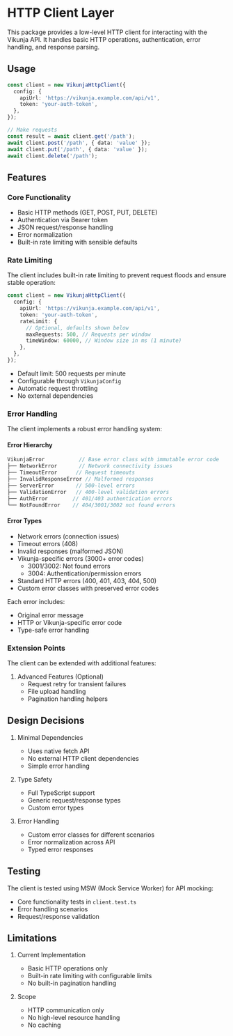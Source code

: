 # HTTP Client Layer

This package provides a low-level HTTP client for interacting with the Vikunja API. It handles basic HTTP operations, authentication, error handling, and response parsing.

## Usage

```typescript
const client = new VikunjaHttpClient({
  config: {
    apiUrl: 'https://vikunja.example.com/api/v1',
    token: 'your-auth-token',
  },
});

// Make requests
const result = await client.get('/path');
await client.post('/path', { data: 'value' });
await client.put('/path', { data: 'value' });
await client.delete('/path');
```

## Features

### Core Functionality

- Basic HTTP methods (GET, POST, PUT, DELETE)
- Authentication via Bearer token
- JSON request/response handling
- Error normalization
- Built-in rate limiting with sensible defaults

### Rate Limiting

The client includes built-in rate limiting to prevent request floods and ensure stable operation:

```typescript
const client = new VikunjaHttpClient({
  config: {
    apiUrl: 'https://vikunja.example.com/api/v1',
    token: 'your-auth-token',
    rateLimit: {
      // Optional, defaults shown below
      maxRequests: 500, // Requests per window
      timeWindow: 60000, // Window size in ms (1 minute)
    },
  },
});
```

- Default limit: 500 requests per minute
- Configurable through `VikunjaConfig`
- Automatic request throttling
- No external dependencies

### Error Handling

The client implements a robust error handling system:

#### Error Hierarchy

```typescript
VikunjaError           // Base error class with immutable error code
├── NetworkError       // Network connectivity issues
├── TimeoutError      // Request timeouts
├── InvalidResponseError // Malformed responses
├── ServerError       // 500-level errors
├── ValidationError   // 400-level validation errors
├── AuthError        // 401/403 authentication errors
└── NotFoundError    // 404/3001/3002 not found errors
```

#### Error Types

- Network errors (connection issues)
- Timeout errors (408)
- Invalid responses (malformed JSON)
- Vikunja-specific errors (3000+ error codes)
  - 3001/3002: Not found errors
  - 3004: Authentication/permission errors
- Standard HTTP errors (400, 401, 403, 404, 500)
- Custom error classes with preserved error codes

Each error includes:

- Original error message
- HTTP or Vikunja-specific error code
- Type-safe error handling

### Extension Points

The client can be extended with additional features:

1. Advanced Features (Optional)
   - Request retry for transient failures
   - File upload handling
   - Pagination handling helpers

## Design Decisions

1. Minimal Dependencies

   - Uses native fetch API
   - No external HTTP client dependencies
   - Simple error handling

2. Type Safety

   - Full TypeScript support
   - Generic request/response types
   - Custom error types

3. Error Handling
   - Custom error classes for different scenarios
   - Error normalization across API
   - Typed error responses

## Testing

The client is tested using MSW (Mock Service Worker) for API mocking:

- Core functionality tests in `client.test.ts`
- Error handling scenarios
- Request/response validation

## Limitations

1. Current Implementation

   - Basic HTTP operations only
   - Built-in rate limiting with configurable limits
   - No built-in pagination handling

2. Scope
   - HTTP communication only
   - No high-level resource handling
   - No caching
